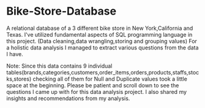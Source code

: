 # Bike-Store-Database
A relational database of a 3 different bike store in New York,California and Texas.
I've utilized fundamental aspects of SQL programming language in this project. (Data cleaning,data wrangling,storing and grouping values)
For a holistic data analysis I managed to extract various questions from the data I have.

Note: Since this data contains 9 individual tables(brands,categories,customers,order_items,orders,products,staffs,stocks,stores) checking all of them for Null and Duplicate values took a little space at the beginning. Please be patient and scroll down to see the questions I came up with for this data analysis project.
I also shared my insights and recommendations from my analysis.
